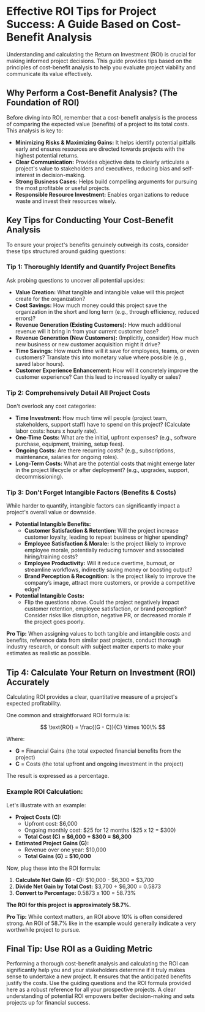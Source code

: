# Effective ROI Tips for Project Success: A Guide Based on Cost-Benefit Analysis

Understanding and calculating the Return on Investment (ROI) is crucial for making informed project decisions. This guide provides tips based on the principles of cost-benefit analysis to help you evaluate project viability and communicate its value effectively.

## Why Perform a Cost-Benefit Analysis? (The Foundation of ROI)

Before diving into ROI, remember that a cost-benefit analysis is the process of comparing the expected value (benefits) of a project to its total costs. This analysis is key to:

* **Minimizing Risks & Maximizing Gains:** It helps identify potential pitfalls early and ensures resources are directed towards projects with the highest potential returns.
* **Clear Communication:** Provides objective data to clearly articulate a project's value to stakeholders and executives, reducing bias and self-interest in decision-making.
* **Strong Business Cases:** Helps build compelling arguments for pursuing the most profitable or useful projects.
* **Responsible Resource Investment:** Enables organizations to reduce waste and invest their resources wisely.

## Key Tips for Conducting Your Cost-Benefit Analysis

To ensure your project's benefits genuinely outweigh its costs, consider these tips structured around guiding questions:

### Tip 1: Thoroughly Identify and Quantify Project Benefits

Ask probing questions to uncover all potential upsides:

* **Value Creation:** What tangible and intangible value will this project create for the organization?
* **Cost Savings:** How much money could this project save the organization in the short and long term (e.g., through efficiency, reduced errors)?
* **Revenue Generation (Existing Customers):** How much additional revenue will it bring in from your current customer base?
* **Revenue Generation (New Customers):** (Implicitly, consider) How much new business or new customer acquisition might it drive?
* **Time Savings:** How much time will it save for employees, teams, or even customers? Translate this into monetary value where possible (e.g., saved labor hours).
* **Customer Experience Enhancement:** How will it concretely improve the customer experience? Can this lead to increased loyalty or sales?

### Tip 2: Comprehensively Detail All Project Costs

Don't overlook any cost categories:

* **Time Investment:** How much time will people (project team, stakeholders, support staff) have to spend on this project? (Calculate labor costs: hours x hourly rate).
* **One-Time Costs:** What are the initial, upfront expenses? (e.g., software purchase, equipment, training, setup fees).
* **Ongoing Costs:** Are there recurring costs? (e.g., subscriptions, maintenance, salaries for ongoing roles).
* **Long-Term Costs:** What are the potential costs that might emerge later in the project lifecycle or after deployment? (e.g., upgrades, support, decommissioning).

### Tip 3: Don't Forget Intangible Factors (Benefits & Costs)

While harder to quantify, intangible factors can significantly impact a project's overall value or downside.

* **Potential Intangible Benefits:**
    * **Customer Satisfaction & Retention:** Will the project increase customer loyalty, leading to repeat business or higher spending?
    * **Employee Satisfaction & Morale:** Is the project likely to improve employee morale, potentially reducing turnover and associated hiring/training costs?
    * **Employee Productivity:** Will it reduce overtime, burnout, or streamline workflows, indirectly saving money or boosting output?
    * **Brand Perception & Recognition:** Is the project likely to improve the company’s image, attract more customers, or provide a competitive edge?
* **Potential Intangible Costs:**
    * Flip the questions above. Could the project negatively impact customer retention, employee satisfaction, or brand perception? Consider risks like disruption, negative PR, or decreased morale if the project goes poorly.

**Pro Tip:** When assigning values to both tangible and intangible costs and benefits, reference data from similar past projects, conduct thorough industry research, or consult with subject matter experts to make your estimates as realistic as possible.

## Tip 4: Calculate Your Return on Investment (ROI) Accurately

Calculating ROI provides a clear, quantitative measure of a project's expected profitability.

One common and straightforward ROI formula is:

$$ \text{ROI} = \frac{(G - C)}{C} \times 100\% $$

Where:
* **G** = Financial Gains (the total expected financial benefits from the project)
* **C** = Costs (the total upfront and ongoing investment in the project)

The result is expressed as a percentage.

### Example ROI Calculation:

Let's illustrate with an example:

* **Project Costs (C):**
    * Upfront cost: \$6,000
    * Ongoing monthly cost: \$25 for 12 months (\$25 x 12 = \$300)
    * **Total Cost (C) = \$6,000 + \$300 = \$6,300**
* **Estimated Project Gains (G):**
    * Revenue over one year: \$10,000
    * **Total Gains (G) = \$10,000**

Now, plug these into the ROI formula:

1.  **Calculate Net Gain (G - C):**
    \$10,000 - \$6,300 = \$3,700
2.  **Divide Net Gain by Total Cost:**
    \$3,700 ÷ \$6,300 = 0.5873
3.  **Convert to Percentage:**
    0.5873 x 100 = 58.73%

**The ROI for this project is approximately 58.7%.**

**Pro Tip:** While context matters, an ROI above 10% is often considered strong. An ROI of 58.7% like in the example would generally indicate a very worthwhile project to pursue.

## Final Tip: Use ROI as a Guiding Metric

Performing a thorough cost-benefit analysis and calculating the ROI can significantly help you and your stakeholders determine if it truly makes sense to undertake a new project. It ensures that the anticipated benefits justify the costs. Use the guiding questions and the ROI formula provided here as a robust reference for all your prospective projects. A clear understanding of potential ROI empowers better decision-making and sets projects up for financial success.
